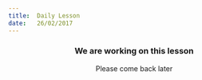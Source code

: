 ```yaml
---
title:  Daily Lesson
date:   26/02/2017
---
```


### <center>We are working on this lesson</center>
<center>Please come back later</center>